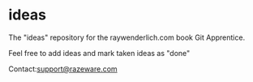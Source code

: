 # ideas
The "ideas" repository for the raywenderlich.com book Git Apprentice.

Feel free to add ideas and mark taken ideas as "done"

Contact:support@razeware.com

